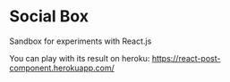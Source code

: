 # Social Box

Sandbox for experiments with React.js

You can play with its result on heroku: https://react-post-component.herokuapp.com/
